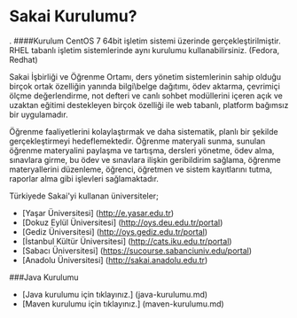 # Sakai Kurulumu?
.
####Kurulum CentOS 7 64bit işletim sistemi üzerinde gerçekleştirilmiştir. RHEL tabanlı işletim sistemlerinde aynı kurulumu kullanabilirsiniz. (Fedora, Redhat)

Sakai İşbirliği ve Öğrenme Ortamı, ders yönetim sistemlerinin sahip olduğu birçok ortak özelliğin yanında bilgi\belge dağıtımı, ödev aktarma, çevrimiçi ölçme değerlendirme, not defteri ve canlı sohbet modüllerini içeren açık ve uzaktan eğitimi destekleyen birçok özelliği ile web tabanlı, platform bağımsız bir uygulamadır.

Öğrenme faaliyetlerini kolaylaştırmak ve daha sistematik, planlı bir şekilde gerçekleştirmeyi hedeflemektedir. Öğrenme materyali sunma, sunulan öğrenme materyalini paylaşma ve tartışma, dersleri yönetme, ödev alma, sınavlara girme, bu ödev ve sınavlara ilişkin geribildirim sağlama, öğrenme materyallerini düzenleme, öğrenci, öğretmen ve sistem kayıtlarını tutma, raporlar alma gibi işlevleri sağlamaktadır.

Türkiyede Sakai'yi kullanan üniversiteler;

* [Yaşar Üniversitesi] (http://e.yasar.edu.tr)
* [Dokuz Eylül Üniversitesi] (http://oys.deu.edu.tr/portal)
* [Gediz Üniversitesi] (http://oys.gediz.edu.tr/portal)
* [İstanbul Kültür Üniversitesi] (http://cats.iku.edu.tr/portal)
* [Sabacı Üniversitesi] (https://sucourse.sabanciuniv.edu/portal)
* [Anadolu Üniversitesi] (http://sakai.anadolu.edu.tr)


###Java Kurulumu

* [Java kurulumu için tıklayınız.] (java-kurulumu.md)
* [Maven kurulumu için tıklayınız.] (maven-kurulumu.md)

